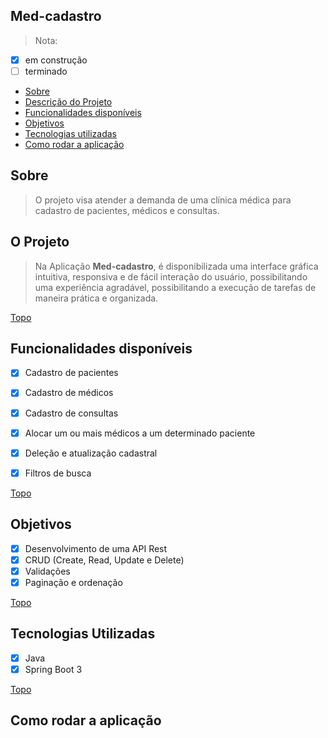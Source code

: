 ## Med-cadastro
>Nota: 
- [x] em construção
- [ ] terminado

<a name="a"></a>
- [Sobre](#a1)
- [Descrição do Projeto](#a2)
- [Funcionalidades disponíveis](#a3)
- [Objetivos](#a4)
- [Tecnologias utilizadas](#a5)
- [Como rodar a aplicação](#a6)

<a id="a1"></a>
## **Sobre**
> O projeto visa atender a demanda de uma clínica médica para cadastro de pacientes, médicos e consultas.



<a id="a2"></a>
## **O Projeto**
> Na Aplicação  **Med-cadastro**, é disponibilizada uma interface gráfica intuitiva, responsiva e de fácil interação do usuário, possibilitando uma experiência agradável, possibilitando a execução de tarefas de maneira prática e organizada.


[Topo](#a)
<a id="a3"></a>
## **Funcionalidades disponíveis**

* [X] Cadastro de pacientes
* [X] Cadastro de médicos
* [X] Cadastro de consultas
* [X] Alocar um ou mais médicos a um determinado paciente
* [X] Deleção e atualização cadastral
* [X] Filtros de busca


[Topo](#a)
<a id="a4"></a>
## **Objetivos**
   * [X] Desenvolvimento de uma API Rest
   * [X] CRUD (Create, Read, Update e Delete)
   * [X] Validações
   * [X] Paginação e ordenação

[Topo](#a)
<a id="a5"></a>
## **Tecnologias Utilizadas**
* [X] Java
* [X] Spring Boot 3

[Topo](#a)
<a id="a6"></a>
## **Como rodar a aplicação**

